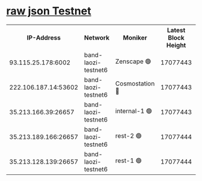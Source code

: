 
[raw json Testnet](https://rpc-check.bandt.stavr.tech/bandt/rpcbandt_result.json)
=

<table><tr><th>IP-Address</th><th>Network</th><th>Moniker</th><th>Latest Block Height</th><th>Earliest Block Height</th><th>Catching Up</th><th>Tx Index</th><th>Voting Power</th><th>Scan Time</th></tr><tr><td>93.115.25.178:6002</td><td>band-laozi-testnet6</td><td>Zenscape 🟢</td><td>17077443</td><td>12460001</td><td>False</td><td>on</td><td>0</td><td>2024-03-23T22:40:23.575383991UTC</td></tr><tr><td>222.106.187.14:53602</td><td>band-laozi-testnet6</td><td>Cosmostation 🔴</td><td>17077443</td><td>16668001</td><td>False</td><td>on</td><td>2203686</td><td>2024-03-23T22:40:24.997986233UTC</td></tr><tr><td>35.213.166.39:26657</td><td>band-laozi-testnet6</td><td>internal-1 🟢</td><td>17077443</td><td>16977443</td><td>False</td><td>on</td><td>0</td><td>2024-03-23T22:40:25.922602577UTC</td></tr><tr><td>35.213.189.166:26657</td><td>band-laozi-testnet6</td><td>rest-2 🟢</td><td>17077444</td><td>16977444</td><td>False</td><td>on</td><td>0</td><td>2024-03-23T22:40:26.782020949UTC</td></tr><tr><td>35.213.128.139:26657</td><td>band-laozi-testnet6</td><td>rest-1 🟢</td><td>17077444</td><td>16977444</td><td>False</td><td>on</td><td>0</td><td>2024-03-23T22:40:27.747064955UTC</td></tr></table>
